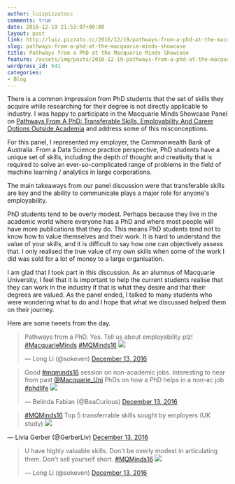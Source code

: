 ```yaml
---
author: luizpizzatocc
comments: true
date: 2016-12-19 21:53:07+00:00
layout: post
link: http://luiz.pizzato.cc/2016/12/19/pathways-from-a-phd-at-the-macquarie-minds-showcase/
slug: pathways-from-a-phd-at-the-macquarie-minds-showcase
title: Pathways from a PhD at the Macquarie Minds Showcase
feature: /assets/img/posts/2016-12-19-pathways-from-a-phd-at-the-macquarie-minds-showcase/Czhh3vIVQAAVLxA.jpg
wordpress_id: 541
categories:
- Blog
---
```


There is a common impression from PhD students that the set of skills they acquire while researching for their degree is not directly applicable to industry. I was happy to participate in the Macquarie Minds Showcase Panel on [Pathways From A PhD: Transferable Skills, Employability And Career Options Outside Academia](http://www.cvent.com/events/macquarie-minds-showcase/custom-22-740a00f2d32b4aebad4aab077a8c7c05.aspx) and address some of this misconceptions.

For this panel, I represented my employer, the Commonwealth Bank of Australia. From a Data Science practice perspective, PhD students have a unique set of skills, including the depth of thought and creativity that is required to solve an ever-so-complicated range of problems in the field of machine learning / analytics in large corporations.

The main takeaways from our panel discussion were that transferable skills are key and the ability to communicate plays a major role for anyone's employability.

PhD students tend to be overly modest. Perhaps because they live in the academic world where everyone has a PhD and where most people will have more publications that they do. This means PhD students tend not to know how to value themselves and their work. It is hard to understand the value of your skills, and it is difficult to say how one can objectively assess that. I only realised the true value of my own skills when some of the work I did was sold for a lot of money to a large organisation.

I am glad that I took part in this discussion. As an alumnus of Macquarie University, I feel that it is important to help the current students realise that they can work in the industry if that is what they desire and that their degrees are valued. As the panel ended, I talked to many students who were wondering what to do and I hope that what we discussed helped them on their journey.

Here are some tweets from the day.



>
> Pathways from a PhD. Yes. Tell us about employability plz! [#MacquarieMinds](https://twitter.com/hashtag/MacquarieMinds?src=hash) [#MQMinds16](https://twitter.com/hashtag/MQMinds16?src=hash) [![](https://pbs.twimg.com/media/CzhacJ1UQAAYtdM.jpg)](https://t.co/WQNoOcgn8l)
>
> — Long Li (@sokeven) [December 13, 2016](https://twitter.com/sokeven/status/808495588396265472)




>
> Good [#mqminds16](https://twitter.com/hashtag/mqminds16?src=hash) session on non-academic jobs. Interesting to hear from past [@Macquarie_Uni](https://twitter.com/Macquarie_Uni) PhDs on how a PhD helps in a non-ac job [#phdlife](https://twitter.com/hashtag/phdlife?src=hash) [![](https://pbs.twimg.com/media/Czhu7CeUUAAVct1.jpg)](https://t.co/xXPseSQQaI)
>
> — Belinda Fabian (@BeaCurious) [December 13, 2016](https://twitter.com/BeaCurious/status/808518105727012866)




>
> [#MQMinds16](https://twitter.com/hashtag/MQMinds16?src=hash) Top 5 transferrable skills sought by employers (UK study) [![](https://pbs.twimg.com/media/CzhnzG_UsAAuCT1.jpg)](https://t.co/8ced3zM8Sr)
>
>
— Livia Gerber (@GerberLiv) [December 13, 2016](https://twitter.com/GerberLiv/status/808510278321045504)
>

>
> U have highly valuable skills. Don't be overly modest in articulating them. Don't sell yourself short. [#MQMinds16](https://twitter.com/hashtag/MQMinds16?src=hash) [![](https://pbs.twimg.com/media/Czhh3vIVQAAVLxA.jpg)](https://t.co/sUkdzDtxkI)
>
> — Long Li (@sokeven) [December 13, 2016](https://twitter.com/sokeven/status/808503752940539904)</blockquote>
